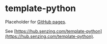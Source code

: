 # template-python

Placeholder for [GitHub pages](https://pages.github.com/).

See [https://hub.senzing.com/template-python](https://hub.senzing.com/template-python).
